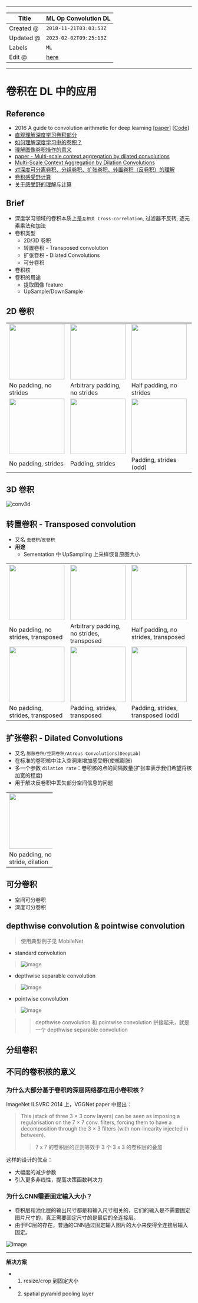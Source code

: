 -----

| Title     | ML Op Convolution DL                                 |
| --------- | ---------------------------------------------------- |
| Created @ | `2018-11-21T03:03:53Z`                               |
| Updated @ | `2023-02-02T09:25:13Z`                               |
| Labels    | `ML`                                                 |
| Edit @    | [here](https://github.com/junxnone/aiwiki/issues/11) |

-----

# 卷积在 DL 中的应用

## Reference

  - 2016 A guide to convolution arithmetic for deep learning
    \[[paper](https://arxiv.org/abs/1603.07285)\]
    \[[Code](https://github.com/vdumoulin/conv_arithmetic)\]
  - [直观理解深度学习卷积部分](https://www.leiphone.com/news/201807/RQ4sBWYqLkGV4ZAW.html)
  - [如何理解深度学习中的卷积？](https://blog.csdn.net/jzrita/article/details/79242004)
  - [理解图像卷积操作的意义](https://blog.csdn.net/chaipp0607/article/details/72236892?locationNum=9&fps=1)
  - [paper - Multi-scale context aggregation by dilated
    convolutions](https://arxiv.org/pdf/1511.07122.pdf)
  - [Multi-Scale Context Aggregation by Dilation
    Convolutions](https://blog.csdn.net/qq_21167623/article/details/80923537)
  - [对深度可分离卷积、分组卷积、扩张卷积、转置卷积（反卷积）的理解](https://www.cnblogs.com/marsggbo/p/9737991.html)
  - [卷积感受野计算](https://www.cnblogs.com/makefile/p/receptive-field.html)
  - [关于感受野的理解与计算](https://www.jianshu.com/p/9997c6f5c01e)

## Brief

  - 深度学习领域的卷积本质上是`互相关 Cross-correlation`, 过滤器不反转, 逐元素乘法和加法
  - 卷积类型
      - 2D/3D 卷积
      - 转置卷积 - Transposed convolution
      - 扩张卷积 - Dilated Convolutions
      - 可分卷积
  - 卷积核
  - 卷积的用途
      - 提取图像 feature
      - UpSample/DownSample

## 2D 卷积

<table style="width:100%; table-layout:fixed;">
  <tr>
    <td><img width="150px" src="https://raw.githubusercontent.com/junxnone/conv_arithmetic/master/gif/no_padding_no_strides.gif"></td>
    <td><img width="150px" src="https://raw.githubusercontent.com/junxnone/conv_arithmetic/master/gif/arbitrary_padding_no_strides.gif"></td>
    <td><img width="150px" src="https://raw.githubusercontent.com/junxnone/conv_arithmetic/master/gif/same_padding_no_strides.gif"></td>
    <td><img width="150px" src="https://raw.githubusercontent.com/junxnone/conv_arithmetic/master/gif/full_padding_no_strides.gif"></td>
  </tr>
  <tr>
    <td>No padding, no strides</td>
    <td>Arbitrary padding, no strides</td>
    <td>Half padding, no strides</td>
    <td>Full padding, no strides</td>
  </tr>
  <tr>
    <td><img width="150px" src="https://raw.githubusercontent.com/junxnone/conv_arithmetic/master/gif/no_padding_strides.gif"></td>
    <td><img width="150px" src="https://raw.githubusercontent.com/junxnone/conv_arithmetic/master/gif/padding_strides.gif"></td>
    <td><img width="150px" src="https://raw.githubusercontent.com/junxnone/conv_arithmetic/master/gif/padding_strides_odd.gif"></td>
    <td></td>
  </tr>
  <tr>
    <td>No padding, strides</td>
    <td>Padding, strides</td>
    <td>Padding, strides (odd)</td>
    <td></td>
  </tr>
</table>

## 3D 卷积

![conv3d](media/e2af96f9dd1341439cada7d48a3110d801e917de.gif)

## 转置卷积 - Transposed convolution

  - 又名 `去卷积`/`反卷积`
  - **用途**
      - Sementation 中 UpSampling 上采样恢复原图大小

<table style="width:100%; table-layout:fixed;">
  <tr>
    <td><img width="150px" src="https://raw.githubusercontent.com/junxnone/conv_arithmetic/master/gif/no_padding_no_strides_transposed.gif"></td>
    <td><img width="150px" src="https://raw.githubusercontent.com/junxnone/conv_arithmetic/master/gif/arbitrary_padding_no_strides_transposed.gif"></td>
    <td><img width="150px" src="https://raw.githubusercontent.com/junxnone/conv_arithmetic/master/gif/same_padding_no_strides_transposed.gif"></td>
    <td><img width="150px" src="https://raw.githubusercontent.com/junxnone/conv_arithmetic/master/gif/full_padding_no_strides_transposed.gif"></td>
  </tr>
  <tr>
    <td>No padding, no strides, transposed</td>
    <td>Arbitrary padding, no strides, transposed</td>
    <td>Half padding, no strides, transposed</td>
    <td>Full padding, no strides, transposed</td>
  </tr>
  <tr>
    <td><img width="150px" src="https://raw.githubusercontent.com/junxnone/conv_arithmetic/master/gif/no_padding_strides_transposed.gif"></td>
    <td><img width="150px" src="https://raw.githubusercontent.com/junxnone/conv_arithmetic/master/gif/padding_strides_transposed.gif"></td>
    <td><img width="150px" src="https://raw.githubusercontent.com/junxnone/conv_arithmetic/master/gif/padding_strides_odd_transposed.gif"></td>
    <td></td>
  </tr>
  <tr>
    <td>No padding, strides, transposed</td>
    <td>Padding, strides, transposed</td>
    <td>Padding, strides, transposed (odd)</td>
    <td></td>
  </tr>
</table>

## 扩张卷积 - Dilated Convolutions

  - 又名 `膨胀卷积/空洞卷积/Atrous Convolutions(DeepLab)`
  - 在标准的卷积核中注入空洞来增加感受野(使核膨胀)
  - 多一个参数 `dilation rate`：卷积核的点的间隔数量(扩张率表示我们希望将核加宽的程度)
  - 用于解决反卷积中丢失部分空间信息的问题

<table style="width:25%"; table-layout:fixed;>
  <tr>
    <td><img width="150px" src="https://raw.githubusercontent.com/junxnone/conv_arithmetic/master/gif/dilation.gif"></td>
  </tr>
  <tr>
    <td>No padding, no stride, dilation</td>
  </tr>
</table>

## 可分卷积

  - 空间可分卷积
  - 深度可分卷积

## depthwise convolution & pointwise convolution

> 使用典型例子见 MobileNet

  - standard convolution

> ![image](media/c9ffe0844f71bf65309d1611759a343eb29fe837.png)

  - depthwise separable convolution

> ![image](media/2db39d16413400df9e12b8ca30aa5e358d39680d.png)

  - pointwise convolution

> ![image](media/3ac4b667d853a4a2e0f0630017f3ec0bb7314b14.png)

> > depthwise convolution 和 pointwise convolution 拼接起来，就是一个 depthwise
> > separable convolution

## 分组卷积

## 不同的卷积核的意义

### 为什么大部分基于卷积的深层网络都在用小卷积核？

ImageNet ILSVRC 2014 上，VGGNet paper 中提出：

> This (stack of three 3 × 3 conv layers) can be seen as imposing a
> regularisation on the 7 × 7 conv. filters, forcing them to have a
> decomposition through the 3 × 3 filters (with non-linearity injected
> in between).
> 
> > 7 x 7 的卷积层的正则等效于 3 个 3 x 3 的卷积层的叠加

这样的设计的优点：

  - 大幅度的减少参数
  - 引入更多非线性，提高决策函数判决力

### 为什么CNN需要固定输入大小？

  - 卷积层和池化层的输出尺寸都是和输入尺寸相关的，它们的输入是不需要固定图片尺寸的，真正需要固定尺寸的是最后的全连接层。
  - 由于FC层的存在，普通的CNN通过固定输入图片的大小来使得全连接层输入固定。

![image](media/d1dfa2be8a3b26972c87f66e8309563ca1756b8c.png)

-----

**解决方案**

  - 1.  resize/crop 到固定大小

  - 2.  spatial pyramid pooling layer
